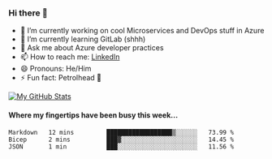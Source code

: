### Hi there 👋

- 🔭 I’m currently working on cool Microservices and DevOps stuff in Azure
- 🌱 I’m currently learning GitLab (shhh)
- 💬 Ask me about Azure developer practices
- 📫 How to reach me: [LinkedIn](https://www.linkedin.com/in/gordonbyers/)
- 😄 Pronouns: He/Him 
- ⚡ Fun fact: Petrolhead 🚙

[![My GitHub Stats](https://github-readme-stats.vercel.app/api/?username=gordonby&count_private=true&theme=tokyonight&showicons=true)]()
<!--[![My GitHub Language Stats](https://github-readme-stats.vercel.app/api/top-langs/?username=gordonby&langs_count=5&theme=tokyonight)]()-->

#### Where my fingertips have been busy this week... 
<!--START_SECTION:waka-->

```text
Markdown   12 mins         ██████████████████▒░░░░░░   73.99 %
Bicep      2 mins          ███▓░░░░░░░░░░░░░░░░░░░░░   14.45 %
JSON       1 min           ███░░░░░░░░░░░░░░░░░░░░░░   11.56 %
```

<!--END_SECTION:waka-->
